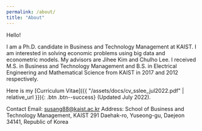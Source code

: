 ```yaml
---
permalink: /about/
title: "About"
---
```


Hello! 

I am a Ph.D. candidate in Business and Technology Management at KAIST. I am interested in solving economic problems using big data and econometric models. My advisors are Jihee Kim and Chulho Lee. I received M.S. in Business and Technology Management and B.S. in Electrical Engineering and Mathematical Science from KAIST in 2017 and 2012 respectively.

Here is my [Curriculum Vitae]({{ "/assets/docs/cv_sslee_jul2022.pdf" | relative_url }}){: .btn .btn--success} (Updated July 2022).

Contact
Email: susang88@kaist.ac.kr
Address: School of Business and Technology Management, KAIST
291 Daehak-ro, Yuseong-gu, Daejeon
34141, Republic of Korea
